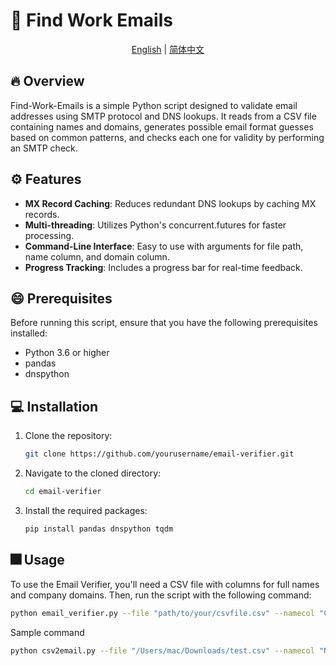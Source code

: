 # 📧 Find Work Emails

<p align="center">
  <a href="./README.md">English</a> |
  <a href="./README_Chinese.md">简体中文</a>
</p>

## 🔥 Overview
Find-Work-Emails is a simple Python script designed to validate email addresses using SMTP protocol and DNS lookups. It reads from a CSV file containing names and domains, generates possible email format guesses based on common patterns, and checks each one for validity by performing an SMTP check.

## ⚙️ Features
- **MX Record Caching**: Reduces redundant DNS lookups by caching MX records.
- **Multi-threading**: Utilizes Python's concurrent.futures for faster processing.
- **Command-Line Interface**: Easy to use with arguments for file path, name column, and domain column.
- **Progress Tracking**: Includes a progress bar for real-time feedback.

## 😄 Prerequisites
Before running this script, ensure that you have the following prerequisites installed:
- Python 3.6 or higher
- pandas
- dnspython

## 💻 Installation
1. Clone the repository:
    ```bash
    git clone https://github.com/yourusername/email-verifier.git
    ```
2. Navigate to the cloned directory:
    ```bash
    cd email-verifier
    ```
3. Install the required packages:
    ```bash
    pip install pandas dnspython tqdm
    ```

## 🎆 Usage
To use the Email Verifier, you'll need a CSV file with columns for full names and company domains. Then, run the script with the following command:

```bash
python email_verifier.py --file "path/to/your/csvfile.csv" --namecol "Column Name for Full Names" --domaincol "Column Name for Company Domain, format should be xxx.com instead of www.xxx.com"
```
Sample command
```bash
python csv2email.py --file "/Users/mac/Downloads/test.csv" --namecol "Name" --domaincol "domain"
```
